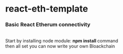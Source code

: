 # react-eth-template
<h3> Basic React Etherum connectivity </h3>
<br /> Start by installing node module: <b> npm install </b> command <br />
then all set you can now write your own Bloackchain
